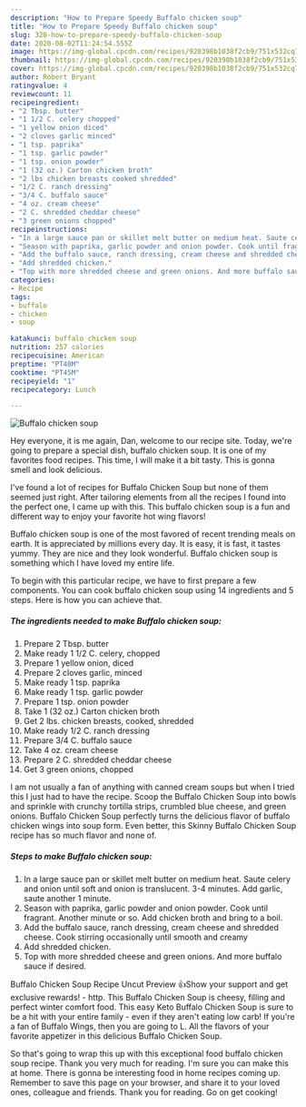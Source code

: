 ```yaml
---
description: "How to Prepare Speedy Buffalo chicken soup"
title: "How to Prepare Speedy Buffalo chicken soup"
slug: 328-how-to-prepare-speedy-buffalo-chicken-soup
date: 2020-08-02T11:24:54.555Z
image: https://img-global.cpcdn.com/recipes/920398b1038f2cb9/751x532cq70/buffalo-chicken-soup-recipe-main-photo.jpg
thumbnail: https://img-global.cpcdn.com/recipes/920398b1038f2cb9/751x532cq70/buffalo-chicken-soup-recipe-main-photo.jpg
cover: https://img-global.cpcdn.com/recipes/920398b1038f2cb9/751x532cq70/buffalo-chicken-soup-recipe-main-photo.jpg
author: Robert Bryant
ratingvalue: 4
reviewcount: 11
recipeingredient:
- "2 Tbsp. butter"
- "1 1/2 C. celery chopped"
- "1 yellow onion diced"
- "2 cloves garlic minced"
- "1 tsp. paprika"
- "1 tsp. garlic powder"
- "1 tsp. onion powder"
- "1 (32 oz.) Carton chicken broth"
- "2 lbs chicken breasts cooked shredded"
- "1/2 C. ranch dressing"
- "3/4 C. buffalo sauce"
- "4 oz. cream cheese"
- "2 C. shredded cheddar cheese"
- "3 green onions chopped"
recipeinstructions:
- "In a large sauce pan or skillet melt butter on medium heat. Saute celery and onion until soft and onion is translucent. 3-4 minutes. Add garlic, saute another 1 minute."
- "Season with paprika, garlic powder and onion powder. Cook until fragrant. Another minute or so. Add chicken broth and bring to a boil."
- "Add the buffalo sauce, ranch dressing, cream cheese and shredded cheese. Cook stirring occasionally until smooth and creamy"
- "Add shredded chicken."
- "Top with more shredded cheese and green onions. And more buffalo sauce if desired."
categories:
- Recipe
tags:
- buffalo
- chicken
- soup

katakunci: buffalo chicken soup 
nutrition: 257 calories
recipecuisine: American
preptime: "PT40M"
cooktime: "PT45M"
recipeyield: "1"
recipecategory: Lunch

---
```



![Buffalo chicken soup](https://img-global.cpcdn.com/recipes/920398b1038f2cb9/751x532cq70/buffalo-chicken-soup-recipe-main-photo.jpg)

Hey everyone, it is me again, Dan, welcome to our recipe site. Today, we're going to prepare a special dish, buffalo chicken soup. It is one of my favorites food recipes. This time, I will make it a bit tasty. This is gonna smell and look delicious.

I&#39;ve found a lot of recipes for Buffalo Chicken Soup but none of them seemed just right. After tailoring elements from all the recipes I found into the perfect one, I came up with this. This buffalo chicken soup is a fun and different way to enjoy your favorite hot wing flavors!

Buffalo chicken soup is one of the most favored of recent trending meals on earth. It is appreciated by millions every day. It is easy, it is fast, it tastes yummy. They are nice and they look wonderful. Buffalo chicken soup is something which I have loved my entire life.


To begin with this particular recipe, we have to first prepare a few components. You can cook buffalo chicken soup using 14 ingredients and 5 steps. Here is how you can achieve that.

<!--inarticleads1-->

##### The ingredients needed to make Buffalo chicken soup:

1. Prepare 2 Tbsp. butter
1. Make ready 1 1/2 C. celery, chopped
1. Prepare 1 yellow onion, diced
1. Prepare 2 cloves garlic, minced
1. Make ready 1 tsp. paprika
1. Make ready 1 tsp. garlic powder
1. Prepare 1 tsp. onion powder
1. Take 1 (32 oz.) Carton chicken broth
1. Get 2 lbs. chicken breasts, cooked, shredded
1. Make ready 1/2 C. ranch dressing
1. Prepare 3/4 C. buffalo sauce
1. Take 4 oz. cream cheese
1. Prepare 2 C. shredded cheddar cheese
1. Get 3 green onions, chopped


I am not usually a fan of anything with canned cream soups but when I tried this I just had to have the recipe. Scoop the Buffalo Chicken Soup into bowls and sprinkle with crunchy tortilla strips, crumbled blue cheese, and green onions. Buffalo Chicken Soup perfectly turns the delicious flavor of buffalo chicken wings into soup form. Even better, this Skinny Buffalo Chicken Soup recipe has so much flavor and none of. 

<!--inarticleads2-->

##### Steps to make Buffalo chicken soup:

1. In a large sauce pan or skillet melt butter on medium heat. Saute celery and onion until soft and onion is translucent. 3-4 minutes. Add garlic, saute another 1 minute.
1. Season with paprika, garlic powder and onion powder. Cook until fragrant. Another minute or so. Add chicken broth and bring to a boil.
1. Add the buffalo sauce, ranch dressing, cream cheese and shredded cheese. Cook stirring occasionally until smooth and creamy
1. Add shredded chicken.
1. Top with more shredded cheese and green onions. And more buffalo sauce if desired.


Buffalo Chicken Soup Recipe Uncut Preview 👍Show your support and get exclusive rewards! - http. This Buffalo Chicken Soup is cheesy, filling and perfect winter comfort food. This easy Keto Buffalo Chicken Soup is sure to be a hit with your entire family - even if they aren&#39;t eating low carb! If you&#39;re a fan of Buffalo Wings, then you are going to L. All the flavors of your favorite appetizer in this delicious Buffalo Chicken Soup. 

So that's going to wrap this up with this exceptional food buffalo chicken soup recipe. Thank you very much for reading. I'm sure you can make this at home. There is gonna be interesting food in home recipes coming up. Remember to save this page on your browser, and share it to your loved ones, colleague and friends. Thank you for reading. Go on get cooking!
